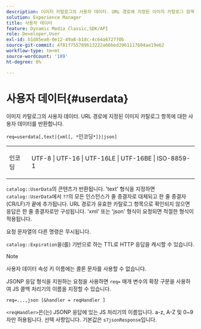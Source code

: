 ```yaml
---
description: 이미지 카탈로그의 사용자 데이터. URL 경로에 지정된 이미지 카탈로그 항목에 대한 사용자 데이터를 반환합니다.
solution: Experience Manager
title: 사용자 데이터
feature: Dynamic Media Classic,SDK/API
role: Developer,User
exl-id: b1d85ea6-0e12-49a8-b1dc-4c64a672770b
source-git-commit: 4f81f755789613222a66bed2961117604ae19e62
workflow-type: tm+mt
source-wordcount: '189'
ht-degree: 0%

---
```


# 사용자 데이터{#userdata}

이미지 카탈로그의 사용자 데이터. URL 경로에 지정된 이미지 카탈로그 항목에 대한 사용자 데이터를 반환합니다.

`req=userdata[,text|{xml[, *`인코딩`*]}|json]`

<table id="simpletable_F9D94C83865F4216BCF7987C32FACC46"> 
 <tr class="strow"> 
  <td class="stentry"> <p><span class="varname"> 인코딩</span> </p> </td> 
  <td class="stentry"> <p><span class="codeph"> UTF-8 | UTF-16 | UTF-16LE | UTF-16BE | ISO-8859-1</span> </p></td> 
 </tr> 
</table>

`catalog::UserData`의 콘텐츠가 반환됩니다. &#39;text&#39; 형식을 지정하면 `catalog::UserData`에서 `??`의 모든 인스턴스가 줄 종결자로 대체되고 한 줄 종결자(CR/LF)가 끝에 추가됩니다. URL 경로가 유효한 카탈로그 항목으로 확인되지 않으면 응답은 한 줄 종결자로만 구성됩니다. &#39;xml&#39; 또는 &#39;json&#39; 형식이 요청되면 적절한 형식이 적용됩니다.

요청 문자열의 다른 명령은 무시됩니다.

`catalog::Expiration`을(를) 기반으로 하는 TTL로 HTTP 응답을 캐시할 수 있습니다.

>[!NOTE]
>
>사용자 데이터 속성 키 이름에는 콜론 문자를 사용할 수 없습니다.

JSONP 응답 형식을 지원하는 요청을 사용하면 `req=` 매개 변수의 확장 구문을 사용하여 JS 콜백 처리기의 이름을 지정할 수 있습니다.

`req=...,json [&handler = reqHandler ]`

`<reqHandler>`은(는) JSONP 응답에 있는 JS 처리기의 이름입니다. a-z, A-Z 및 0~9자만 허용됩니다. 선택 사항입니다. 기본값은 `s7jsonResponse`입니다.
